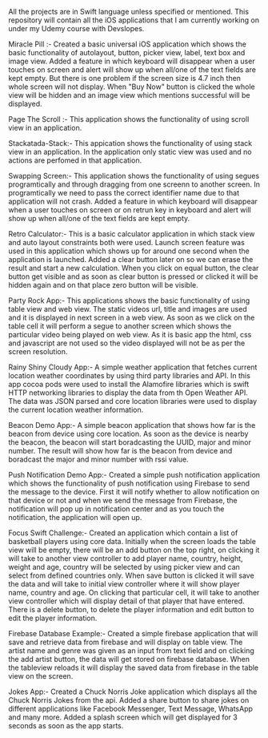 All the projects are in Swift language unless specified or mentioned. This repository will contain all the iOS applications that I am currently working on under my Udemy course with Devslopes.

Miracle Pill :- Created a basic universal iOS application which shows the basic functionality of autolayout, button, picker view, label, text box and image view. Added a feature in which keyboard will disappear when a user touches on screen and alert will show up when all/one of the text fields are kept empty. But there is one problem if the screen size is 4.7 inch then whole screen will not display. When "Buy Now" button is clicked the whole view will be hidden and an image view which mentions successful will be displayed.

Page The Scroll :- This application shows the functionality of using scroll view in an application. 

Stackatada-Stack:- This appication shows the functionality of using stack view in an application. In the application only static view was used and no actions are perfomed in that application.

Swapping Screen:- This application shows the functionality of using segues programtically and through dragging from one screenn to another screen. In programtically we need to pass the correct identifier name due to that application will not crash. Added a feature in which keyboard will disappear when a user touches on screen or on retrun key in keyboard and alert will show up when all/one of the text fields are kept empty.

Retro Calculator:- This is a basic calculator application in which stack view and auto layout constraints both were used. Launch screen feature was used in this application which shows up for around one second when the application is launched. Added a clear button later on so we can erase the result and start a new calculation. When you click on equal button, the clear button get visible and as soon as clear button is pressed or clicked it will be hidden again and on that place zero button will be visible.

Party Rock App:- This applications shows the basic functionality of using table view and web view. The static videos url, title and images are used and it is displayed in next screen in a web view. As soon as we click on the table cell it will perform a segue to another screen which shows the particular video being played on web view. As it is basic app the html, css and javascript are not used so the video displayed will not be as per the screen resolution.

Rainy Shiny Cloudy App:- A simple weather application that fetches current location weather coordinates by using third party libraries and API. In this app cocoa pods were used to install the Alamofire libraries which is swift HTTP networking libraries to display the data from th Open Weather API. The data was JSON parsed and core location libraries were used to display the current location weather information. 

Beacon Demo App:- A simple beacon application that shows how far is the beacon from device using core location. As soon as the device is nearby the beacon, the beacon will start boradcasting the UUID, major and minor number. The result will show how far is the beacon from device and boradcast the major and minor number with rssi value.

Push Notification Demo App:- Created a simple push notification application which shows the functionality of push notification using Firebase to send the message to the device. First it will notify whether to allow notification on that device or not and when we send the message from Firebase, the notification will pop up in notification center and as you touch the notification, the application will open up.

Focus Swift Challenge:- Created an application which contain a list of basketball players using core data. Initially when the screen loads the table view will be empty, there will be an add button on the top right, on clicking it will take to another view controller to add player name, country, height, weight and age, country will be selected by using picker view and can select from defined countries only. When save button is clicked it will save the data and will take to initial view controller where it will show player name, country and age. On clicking that particular cell, it will take to another view controller which will display detail of that player that have entered. There is a delete button, to delete the player information and edit button to edit the player information.

Firebase Database Example:- Created a simple firebase application that will save and retrieve data from firebase and will display on table view. The artist name and genre was given as an input from text field and on clicking the add artist button, the data will get stored on firebase database. When the tableview reloads it will display the saved data from firebase in the table view on the screen.

Jokes App:- Created a Chuck Norris Joke application which displays all the Chuck Norris Jokes from the api. Added a share button to share jokes on different applications like Facebook Messenger, Text Message, WhatsApp and many more. Added a splash screen which will  get displayed for 3 seconds as soon as the app starts.